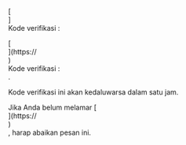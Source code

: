 [<br host>]<br action>Kode verifikasi :<br code>

[<br host>](https://<br host>)<br action>Kode verifikasi :<br code>.

Kode verifikasi ini akan kedaluwarsa dalam satu jam.

Jika Anda belum melamar [<br host>](https://<br host>)<br action>, harap abaikan pesan ini.
